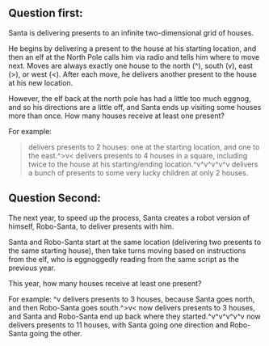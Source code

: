 ## Question first:

Santa is delivering presents to an infinite two-dimensional grid of houses.

He begins by delivering a present to the house at his starting location, and then an elf at the North Pole calls him via radio and tells him where to move next. Moves are always exactly one house to the north (^), south (v), east (>), or west (<). After each move, he delivers another present to the house at his new location.

However, the elf back at the north pole has had a little too much eggnog, and so his directions are a little off, and Santa ends up visiting some houses more than once. How many houses receive at least one present?

For example:

> delivers presents to 2 houses: one at the starting location, and one to the east.^>v< delivers presents to 4 houses in a square, including twice to the house at his starting/ending location.^v^v^v^v^v delivers a bunch of presents to some very lucky children at only 2 houses.

## Question Second:

The next year, to speed up the process, Santa creates a robot version of himself, Robo-Santa, to deliver presents with him.

Santa and Robo-Santa start at the same location (delivering two presents to the same starting house), then take turns moving based on instructions from the elf, who is eggnoggedly reading from the same script as the previous year.

This year, how many houses receive at least one present?

For example:
^v delivers presents to 3 houses, because Santa goes north, and then Robo-Santa goes south.^>v< now delivers presents to 3 houses, and Santa and Robo-Santa end up back where they started.^v^v^v^v^v now delivers presents to 11 houses, with Santa going one direction and Robo-Santa going the other.
